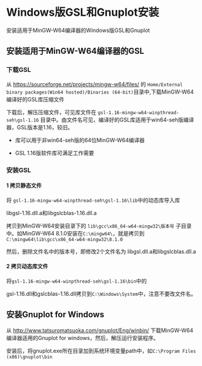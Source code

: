 
# Windows版GSL和Gnuplot安装

安装适用于MinGW-W64编译器的Windows版GSL和Gnuplot

## 安装适用于MinGW-W64编译器的GSL

### 下载GSL

从 https://sourceforge.net/projects/mingw-w64/files/ 的 `Home/External binary packages(Win64 hosted)/Binaries (64-bit)`目录中,下载MinGW-W64编译好的GSL库压缩文件

下载后，解压压缩文件，可见库文件在 `gsl-1.16-mingw-w64-winpthread-seh\gsl-1.16` 目录中。由文件名可见，编译好的GSL库适用于win64-seh版编译器，GSL版本是1.16，较旧。

* 库可以用于非win64-seh版的64位MinGW-W64编译器

* GSL 1.16版软件库可满足工作需要

### 安装GSL

#### 1 拷贝静态文件

将 `gsl-1.16-mingw-w64-winpthread-seh\gsl-1.16\lib`中的动态库导入库

libgsl-1.16.dll.a和libgslcblas-1.16.dll.a

拷贝到MinGW-W64安装目录下的 `lib\gcc\x86_64-w64-mingw32\版本号` 子目录中。如MinGW-W64 8.1.0安装在`C:\mingw64\`，就是拷贝到`C:\mingw64\lib\gcc\x86_64-w64-mingw32\8.1.0`

然后，删除文件名中的版本号，即修改2个文件名为 libgsl.dll.a和libgslcblas.dll.a 

#### 2 拷贝动态库文件

将`gsl-1.16-mingw-w64-winpthread-seh\gsl-1.16\bin`中的

gsl-1.16.dll和gslcblas-1.16.dll拷贝到`C:\Windows\System`中，注意不要改文件名。

## 安装Gnuplot for Windows

 从 http://www.tatsuromatsuoka.com/gnuplot/Eng/winbin/ 下载MinGW-W64编译器适用的Gnuplot for windows，然后，解压运行安装程序。
 
 安装后，将gnuplot.exe所在目录加到系统环境变量path中，如`C:\Program Files (x86)\gnuplot\bin`


 